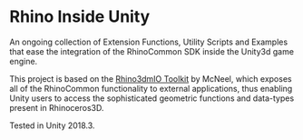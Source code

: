 # Rhino Inside Unity
An ongoing collection of Extension Functions, Utility Scripts and Examples that ease the integration of the RhinoCommon SDK inside the Unity3d game engine.

This project is based on the [Rhino3dmIO Toolkit](https://github.com/mcneel/rhinocommon/wiki/Rhino3dmIO-Toolkit-(OpenNURBS-build)) by McNeel, which exposes all of the RhinoCommon functionality to external applications, thus enabling Unity users to access the sophisticated geometric functions and data-types present in Rhinoceros3D.

Tested in Unity 2018.3.
